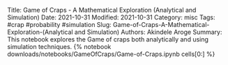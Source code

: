 Title: Game of Craps - A Mathematical Exploration (Analytical and Simulation)
Date: 2021-10-31
Modified: 2021-10-31
Category: misc
Tags: #crap #probability #simulation
Slug: Game-of-Craps-A-Mathematical-Exploration-(Analytical and Simulation)
Authors: Akindele Aroge
Summary: This notebook explores the Game of craps both analytically and using simulation techniques. 
{% notebook downloads/notebooks/GameOfCraps/Game-of-Craps.ipynb cells[0:] %}